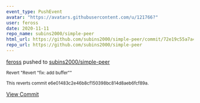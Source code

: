 ```yaml
---
event_type: PushEvent
avatar: "https://avatars.githubusercontent.com/u/121766?"
user: feross
date: 2020-11-11
repo_name: subins2000/simple-peer
html_url: https://github.com/subins2000/simple-peer/commit/72e19c55a7a4046c216a12fa55f41fddc2d9c2d1
repo_url: https://github.com/subins2000/simple-peer
---
```


<a href='https://github.com/feross' target='_blank'>feross</a> pushed to <a href='https://github.com/subins2000/simple-peer' target='_blank'>subins2000/simple-peer</a>

<small>Revert "Revert "fix: add buffer""

This reverts commit e6e01483c2e46b8cf150398bc814d8aeb6fcf89a.</small>

<a href='https://github.com/subins2000/simple-peer/commit/72e19c55a7a4046c216a12fa55f41fddc2d9c2d1' target='_blank'>View Commit</a>
